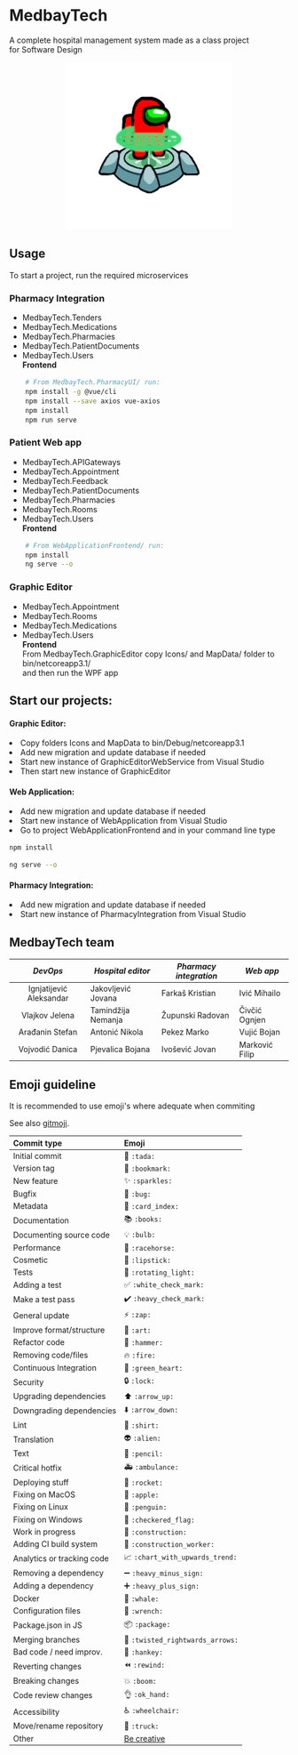 # MedbayTech
A complete hospital management system made as a class project  
for Software Design  
<p align="center">
    <img src="imgs/amongusscan.png" />
</p> 

## Usage
To start a project, run the required microservices

### Pharmacy Integration
- MedbayTech.Tenders
- MedbayTech.Medications
- MedbayTech.Pharmacies
- MedbayTech.PatientDocuments
- MedbayTech.Users  
**Frontend**  
``` bash
    # From MedbayTech.PharmacyUI/ run:
    npm install -g @vue/cli
    npm install --save axios vue-axios
    npm install
    npm run serve
```
### Patient Web app
- MedbayTech.APIGateways
- MedbayTech.Appointment
- MedbayTech.Feedback
- MedbayTech.PatientDocuments
- MedbayTech.Pharmacies
- MedbayTech.Rooms
- MedbayTech.Users  
**Frontend**  
``` bash
    # From WebApplicationFrontend/ run:
    npm install
    ng serve --o
```

### Graphic Editor
- MedbayTech.Appointment
- MedbayTech.Rooms
- MedbayTech.Medications
- MedbayTech.Users  
**Frontend**  
From MedbayTech.GraphicEditor copy Icons/ and MapData/ folder to bin/netcoreapp3.1/  
and then run the WPF app


##  Start our projects:
####  Graphic Editor:
<li>Copy folders Icons and MapData to bin/Debug/netcoreapp3.1</li>
<li>Add new migration and update database if needed</li>
<li>Start new instance of GraphicEditorWebService from Visual Studio</li>
<li>Then start new instance of GraphicEditor</li>

####  Web Application:
<li>Add new migration and update database if needed</li>
<li>Start new instance of WebApplication from Visual Studio</li>
<li>Go to project WebApplicationFrontend and in your command line type</li>

```sh
npm install 
```
```sh
ng serve --o
```

####  Pharmacy Integration:
<li>Add new migration and update database if needed</li>
<li>Start new instance of PharmacyIntegration from Visual Studio</li>


## MedbayTech team
|         *DevOps*        | *Hospital editor*  | *Pharmacy integration* | *Web app*      |
|:-----------------------:|--------------------|------------------------|----------------|
| Ignjatijević Aleksandar | Jakovljević Jovana | Farkaš Kristian        | Ivić Mihailo   |
| Vlajkov Jelena          | Tamindžija Nemanja | Župunski Radovan       | Čivčić Ognjen  |
| Arađanin Stefan         | Antonić Nikola     | Pekez Marko            | Vujić Bojan    |
| Vojvodić Danica         | Pjevalica Bojana   | Ivošević Jovan         | Marković Filip | 

## Emoji guideline
It is recommended to use emoji's where adequate when commiting  

See also [gitmoji](https://gitmoji.carloscuesta.me/).

|   Commit type              | Emoji                                         |
|:---------------------------|:----------------------------------------------|
| Initial commit             | :tada: `:tada:`                               |
| Version tag                | :bookmark: `:bookmark:`                       |
| New feature                | :sparkles: `:sparkles:`                       |
| Bugfix                     | :bug: `:bug:`                                 |
| Metadata                   | :card_index: `:card_index:`                   |
| Documentation              | :books: `:books:`                             |
| Documenting source code    | :bulb: `:bulb:`                               |
| Performance                | :racehorse: `:racehorse:`                     |
| Cosmetic                   | :lipstick: `:lipstick:`                       |
| Tests                      | :rotating_light: `:rotating_light:`           |
| Adding a test              | :white_check_mark: `:white_check_mark:`       |
| Make a test pass           | :heavy_check_mark: `:heavy_check_mark:`       |
| General update             | :zap: `:zap:`                                 |
| Improve format/structure   | :art: `:art:`                                 |
| Refactor code              | :hammer: `:hammer:`                           |
| Removing code/files        | :fire: `:fire:`                               |
| Continuous Integration     | :green_heart: `:green_heart:`                 |
| Security                   | :lock: `:lock:`                               |
| Upgrading dependencies     | :arrow_up: `:arrow_up:`                       |
| Downgrading dependencies   | :arrow_down: `:arrow_down:`                   |
| Lint                       | :shirt: `:shirt:`                             |
| Translation                | :alien: `:alien:`                             |
| Text                       | :pencil: `:pencil:`                           |
| Critical hotfix            | :ambulance: `:ambulance:`                     |
| Deploying stuff            | :rocket: `:rocket:`                           |
| Fixing on MacOS            | :apple: `:apple:`                             |
| Fixing on Linux            | :penguin: `:penguin:`                         |
| Fixing on Windows          | :checkered_flag: `:checkered_flag:`           |
| Work in progress           | :construction:  `:construction:`              |
| Adding CI build system     | :construction_worker: `:construction_worker:` |
| Analytics or tracking code | :chart_with_upwards_trend: `:chart_with_upwards_trend:` |
| Removing a dependency      | :heavy_minus_sign: `:heavy_minus_sign:`       |
| Adding a dependency        | :heavy_plus_sign: `:heavy_plus_sign:`         |
| Docker                     | :whale: `:whale:`                             |
| Configuration files        | :wrench: `:wrench:`                           |
| Package.json in JS         | :package: `:package:`                         |
| Merging branches           | :twisted_rightwards_arrows: `:twisted_rightwards_arrows:` |
| Bad code / need improv.    | :hankey: `:hankey:`                           |
| Reverting changes          | :rewind: `:rewind:`                           |
| Breaking changes           | :boom: `:boom:`                               |
| Code review changes        | :ok_hand: `:ok_hand:`                         |
| Accessibility              | :wheelchair: `:wheelchair:`                   |
| Move/rename repository     | :truck: `:truck:`                             |
| Other                      | [Be creative](http://www.emoji-cheat-sheet.com/)  |

